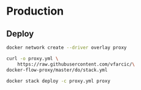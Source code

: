 # Production

## Deploy

```bash
docker network create --driver overlay proxy

curl -o proxy.yml \
    https://raw.githubusercontent.com/vfarcic/\
docker-flow-proxy/master/do/stack.yml

docker stack deploy -c proxy.yml proxy
```